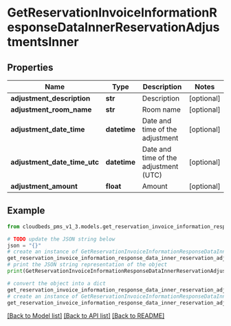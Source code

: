 # GetReservationInvoiceInformationResponseDataInnerReservationAdjustmentsInner


## Properties

Name | Type | Description | Notes
------------ | ------------- | ------------- | -------------
**adjustment_description** | **str** | Description | [optional] 
**adjustment_room_name** | **str** | Room name | [optional] 
**adjustment_date_time** | **datetime** | Date and time of the adjustment | [optional] 
**adjustment_date_time_utc** | **datetime** | Date and time of the adjustment (UTC) | [optional] 
**adjustment_amount** | **float** | Amount | [optional] 

## Example

```python
from cloudbeds_pms_v1_3.models.get_reservation_invoice_information_response_data_inner_reservation_adjustments_inner import GetReservationInvoiceInformationResponseDataInnerReservationAdjustmentsInner

# TODO update the JSON string below
json = "{}"
# create an instance of GetReservationInvoiceInformationResponseDataInnerReservationAdjustmentsInner from a JSON string
get_reservation_invoice_information_response_data_inner_reservation_adjustments_inner_instance = GetReservationInvoiceInformationResponseDataInnerReservationAdjustmentsInner.from_json(json)
# print the JSON string representation of the object
print(GetReservationInvoiceInformationResponseDataInnerReservationAdjustmentsInner.to_json())

# convert the object into a dict
get_reservation_invoice_information_response_data_inner_reservation_adjustments_inner_dict = get_reservation_invoice_information_response_data_inner_reservation_adjustments_inner_instance.to_dict()
# create an instance of GetReservationInvoiceInformationResponseDataInnerReservationAdjustmentsInner from a dict
get_reservation_invoice_information_response_data_inner_reservation_adjustments_inner_from_dict = GetReservationInvoiceInformationResponseDataInnerReservationAdjustmentsInner.from_dict(get_reservation_invoice_information_response_data_inner_reservation_adjustments_inner_dict)
```
[[Back to Model list]](../README.md#documentation-for-models) [[Back to API list]](../README.md#documentation-for-api-endpoints) [[Back to README]](../README.md)



